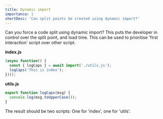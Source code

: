 ```yaml
---
title: Dynamic import
importance: 1
shortDesc: 'Can split points be created using dynamic import?'
---
```


Can you force a code split using dynamic import? This puts the developer in control over the split point, and load time. This can be used to prioritise 'first interaction' script over other script.

**index.js**

```js
(async function() {
  const { logCaps } = await import('./utils.js');
  logCaps('This is index');
})();
```

**utils.js**

```js
export function logCaps(msg) {
  console.log(msg.toUpperCase());
}
```

The result should be two scripts: One for 'index', one for 'utils'.
